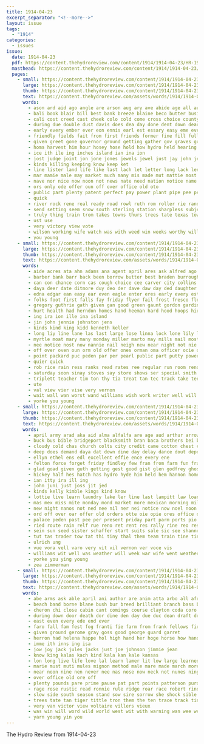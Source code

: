 ```yaml
---
title: 1914-04-23
excerpt_separator: "<!--more-->"
layout: issue
tags:
  - "1914"
categories:
  - issues
issue:
  date: 1914-04-23
  pdf: https://content.thehydroreview.com/content/1914/1914-04-23/HR-1914-04-23.pdf
  masthead: https://content.thehydroreview.com/content/1914/1914-04-23/masthead/HR-1914-04-23.jpg
  pages:
    - small: https://content.thehydroreview.com/content/1914/1914-04-23/small/HR-1914-04-23-01.jpg
      large: https://content.thehydroreview.com/content/1914/1914-04-23/large/HR-1914-04-23-01.jpg
      thumb: https://content.thehydroreview.com/content/1914/1914-04-23/thumbnails/HR-1914-04-23-01.jpg
      text: https://content.thehydroreview.com/assets/words/1914/1914-04-23/HR-1914-04-23-01.txt
      words:
        - ason ard aid ago angle are arson aug ary ave abide age all august and april ata ady areas anda
        - bali book blair bill best bank breeze blaine beco butter business band burns burden blackwell both bride bring bound been bus better betton ber bellows bridgeport board but bas bunch ballot bridge bolts big beg brides
        - cali cost creed cast cheek colo cold come cross choice county cash city chance caddo cana call change cream craft class cause comment can church check course
        - during due double dust davis does dea day done dent down dear dian date demo desire depot dee dollar
        - early every ember ever eon ennis earl est essary easy eme eve eno ene
        - friendly fields fait from first friends former fine fill full field flies fall fare far ford for fire forget few fies fly fancy favor fruit
        - given greet gone governor ground getting gather gov graves good glad gummer
        - homa harvest him hour hosey hose hold how hydro held hearing helper had hyde homes hang her has honor hee hands harvey handle haul
        - ice ith ile ing inches island ian ina ion
        - jost judge joint jon jone jones jewels jewel just jay john jersey job
        - kinds killing keeping know keep ket
        - line lister land life like last lach let letter long lack lent larson little ley large light leavenworth landing living lee
        - mar mamie male may market much many mis made mut mattie most men morning miss mat money milam mighty man med matter means members
        - nave nor nice now noon not news nate need nation notice name needle nees
        - ors only ode offer oun off over office old oto
        - public part plenty patent perfect pay power plant pipe pee per peaches point people paper par present
        - quick
        - river rock rene real ready road rowl ruth rom roller rie randolph ran reading row
        - send setting seem snow south sterling station sharpless subject say season southern show sell snapp soar sum setter seah seer square special shall shape see sup set she sit saturday save sister summer second smaller speech sing sale straw sat sees state seen sam sir service school such
        - truly thing train trom takes towns thurs trees tate texas town tat take tool then thie tafe tas taken them than the times ting
        - ust use
        - very victory view vote
        - wilson working wife watch was with weed win weeks worthy will wood work wheat west worth well wie washington while way wort wedd weather winter western williams wash
        - you young
    - small: https://content.thehydroreview.com/content/1914/1914-04-23/small/HR-1914-04-23-02.jpg
      large: https://content.thehydroreview.com/content/1914/1914-04-23/large/HR-1914-04-23-02.jpg
      thumb: https://content.thehydroreview.com/content/1914/1914-04-23/thumbnails/HR-1914-04-23-02.jpg
      text: https://content.thehydroreview.com/assets/words/1914/1914-04-23/HR-1914-04-23-02.txt
      words:
        - aide acres ata ahn adams ana agent april ares ask alfred ago are arthur able atay and anes all aud
        - barber bank barr back been borrow butter best braden burroughs both bet barty biza baby brown but bridgeport bottle body bound bell bond bessie buyers barrett brush bradley bors baber bradford brice byrum board buckmaster bie busi bead bana birmingham buyer business
        - can con chance corn cas cough choice cee carver city collins cal conta cost creek craft carl come caddo cheney cotta change county course college clear came coffey call car collie cure calis case card clone claud church commer chas crosswhite cen cring christy clyde care
        - daya deer date ditmore duy deo der dave daw day ded daughter dalton detter double dickey davis days debe darko does desire deal
        - edna edgar ean easy ear even eagle enter eres early every est eben emmet eye east esther ester
        - folks foot first falls fay friday flyer fail frost fresco floor fast fill fie for fore friends fare fall floyd fry fost fire flay fields fears few fable from fer full
        - gregory guthrie gath given gan good green gaunt gordon garding glad george glass glen gen grade
        - hurt health had herndon homes hand heeman hard hood hoops hiram hollow horse hay harry hite hailey high halt handing halls hydro henke hinen him hardware held hundred hank house hus hess her homa home has
        - ing ira ion ille ina island
        - jin john jennie johnston jens
        - kinds kind king kidd kenneth keller
        - long liy line lane las last large lose linna lock lone lily lace land lar lot little lester left late lowther lodge leonard less liz
        - myrtle moat mary many monday miller marto may mills mail most miss made mel mak mare market measles major men more money martin matter
        - nee notice nost now nannie nail neigh new near night not nie neighbors
        - off over oven oun orm old offer ones orman oma officer ocie office
        - point packard puc peden par per pearl public part putty power president paton por postal putt paper pay ping price place pea pleasant pack phylis penny pek people phou port present
        - quier quick
        - rob rice rain ress ranks read rates ree regular run room reno rock ries rage rano reas rey reece ray
        - saturday soon sinay stoves say store shows ser special smith south see scott small saving short sun star silo stutzman starts save strange study sunday story spring sho schools second son sie sic sister subject surgeon serdar spivey samuel station sick school sell such stover send sheriff summer shai sutton spare start surprise
        - triplett teacher tim ton thy tia treat tan tec track take tee town than tha then texas tom train tine tho thing taken toc tod terra the talk toledo
        - ute
        - val view vier vise very vernon
        - wait wall wan worst wand williams wish work writer well will with won weatherford wyatt walls way waterman was west want write wife week willie wil while went winter worth weather
        - yorke you young
    - small: https://content.thehydroreview.com/content/1914/1914-04-23/small/HR-1914-04-23-03.jpg
      large: https://content.thehydroreview.com/content/1914/1914-04-23/large/HR-1914-04-23-03.jpg
      thumb: https://content.thehydroreview.com/content/1914/1914-04-23/thumbnails/HR-1914-04-23-03.jpg
      text: https://content.thehydroreview.com/assets/words/1914/1914-04-23/HR-1914-04-23-03.txt
      words:
        - april army arad aka aid alma alfalfa are age aud arthur arrow ada arnold asi ante alfred angle ask albert ago all and aust art
        - buck bus bible bridgeport blacksmith bran baca brothers bei bend bias bill bundy back banik bram beer bone browning best bot barber bil bet business bright boys bert better ball bae bartgis buy bob blackwell bottle baptist been billson born but
        - cloudy cold chas church colts city credit came cotton chest clinton christian colorado come cat charley conte call cand ching cough cora cach carlton class china cecil cake christy clayton cece can cane cee car cream crete
        - deep does demand daya dat down dine day delay dance dout depot domes duce during daughter dani dry duck death
        - ellyn ethel ens edl excellent effie ence every ene
        - felton force forget friday findley few fran from farm fun fram fam frank first fin friends fox fred for ford
        - glad goad given guth getting gest good gist glen godfrey ghost gram gita gregg gate goethe green
        - hickey half hes hatch has hydro hyde him held hem hannon home how hattie hus heen hearty had hae huertas high her hop hard
        - ian itty ira ill ing
        - john juni just joss jit jed
        - kinds kelly kimble kings kind know
        - lottie live learn laundry lake ler line last lampitt law loan lovell like long lal let label less lacy
        - mas mex miss mite monday mond market more mexican morning miller must members mature mertz muster money mew mil many mile merin mens might most meth mound mal mccafferty mace
        - new night nanos not ned nee nil ner nei notice now noel noon nelson
        - ord off over oar offer old orders otte oie opie ores office oles otter onion
        - palace peden past pee per present priday part parm ports pio pope prem pel pea pure pay pro port palmer pian pass promise pins poland por
        - ried route rain relf rue reno ret rent res rally rine reo rest remedies richison renew
        - sein sun seed sister schaffer start suits sale sic see shannon smith sack shines seach shirts stones saad stand senda sermon sand state sade som sor show sunda sue stock shanks seats severe six saturday ser sprague she sao sei seri ster special stickney scott sims sunday shove
        - tut tas trader tow tat thi tiny thal them team train tine tint tar than the tol tite tran treat thorpe teel telling tome tiet tita tie thie tole try taken talent till thing
        - ulrich ung
        - vue vora vell varo very vit vil vernon ver voce vis
        - williams wit well was weather will week war wife went weatherford wister willis with west want why wing write winter weeks worth world wilson wyatt way wil washington wind wheat word working
        - yorke you ying young
        - zea zimmerman
    - small: https://content.thehydroreview.com/content/1914/1914-04-23/small/HR-1914-04-23-04.jpg
      large: https://content.thehydroreview.com/content/1914/1914-04-23/large/HR-1914-04-23-04.jpg
      thumb: https://content.thehydroreview.com/content/1914/1914-04-23/thumbnails/HR-1914-04-23-04.jpg
      text: https://content.thehydroreview.com/assets/words/1914/1914-04-23/HR-1914-04-23-04.txt
      words:
        - abe arms ask able april ani author are anim atta arbo all africa america ana ard and awe aud army awkward ater
        - beach band borne blane bush bur breed brilliant branch bass best break baby business brown ber bry been bayard but bright bar bond bay black beat bands bis body bone below baird bora brother breeding
        - cheron chi close cabin cant comings course clayton coda coro class come college credit cousins colony coe cherie cost car cold count clay child colt cottage call care cradle company cen cry coco came crow
        - during down door death dor dine den day due duc dean draft dollie doren duly dash dam danger dios dents date deep
        - east even every ede end ever
        - faro fall fam fest fog franti fie farm from frank fellows first for fancy found french fore forest fear fawn fenelon fever france fon famous fellow fair frail far friday
        - given ground gerome gray goss good george guard garret
        - herron had helena happe hol high hand her hoge horse how hands has him head hunger hattie host hold halt hart hite hour howard hydro harm hal human husband half hor
        - imme ith inns ing isa
        - jow joy jack jules jacks just joe johnson jimmie jean
        - know king kalas kach kind kala kan kale kansas
        - lon long live life love lal learn lamer lit low large learned living leat lillia louis like larger lead lions leap lay lion lea lull lady little lili left loud
        - marie must muti mules mignon method male mare made march more morning many mile matter med may milburn main might monroe mighty mealy min mer mom mea most mor money missouri man
        - near noon nine nen never nee nas nose now neck not nunes ning naar nor
        - over office old ore off
        - plenty pounds pare prime pause pat part points patterson purdy path pon pen
        - rage rose rustic read ronnie rule ridge roar race robert rind roll reading rush rough ried
        - slow side south season stand sow sire sorrow she shock sible son seen second sea story stock senay self seal still sen strong star smooth strength saw show sid stave shir sexe state six savage set sly save sat sam saturday short salina sie stick sens stands shores stallion sands
        - trees tate tan tiger tittle tron them the ten trace track tiny trout thy tie touch tor thun terrible toward tra than tees ton thor tell tobe thing ture tal tree terrace twa thi tribe tat then tennessee tack
        - very van victor view voltaire villers vieux
        - was win will word wild world west wit with warning wan wee well warrior wilk wife wilkes words wooden wick ways way window ward while white wil war wilds
        - yarn young yin you
---
```


The Hydro Review from 1914-04-23

<!--more-->

